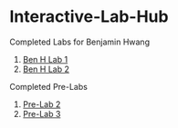 # Interactive-Lab-Hub

Completed Labs for Benjamin Hwang

1. [Ben H Lab 1](https://github.com/bhwan1118/IDD-Fa18-Lab1/blob/master/README.md)
2. [Ben H Lab 2](https://github.com/bhwan1118/IDD-Fa18-Lab2/blob/master/README.md)

Completed Pre-Labs
1. [Pre-Lab 2](https://github.com/bhwan1118/IDD-Fa18-Lab2/blob/master/PreLab2.md)
2. [Pre-Lab 3](https://github.com/bhwan1118/IDD-Fa18-Lab3/blob/master/PreLab3.md)
